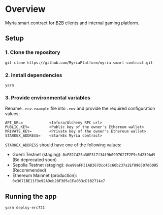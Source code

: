 # Overview

Myria smart contract for B2B clients and internal gaming platform.

## Setup

### 1. Clone the repository

```
git clone https://github.com/MyriaPlatform/myria-smart-contract.git
```

### 2. Install dependencies
```
yarn
```

### 3. Provide environmental variables

Rename `.env.example` file into `.env` and provide the required configuration values:

```
API_URL=            <Infura/Alchemy RPC url>
PUBLIC_KEY=         <Public key of the owner's Ethereum wallet>
PRIVATE_KEY=        <Private key of the owner's Ethereum wallet>
STARKEX_ADDRESS=    <StarkEx Myria contract>
```

`STARKEX_ADDRESS` should have one of the following values:
- Goerli Testnet (staging): `0xF82C423a30E317f34f9b0997627F2F9c5d239Ad9` (Be deprecated soon)
- Sepolia Testnet (staging): `0xe99aFF31AD367Dcc45c60b237a2Ef096507d6095` (Recommended)
- Ethereum Mainnet (production): `0x3071BE11F9e92A9eb28F305e1Fa033cD102714e7`

## Running the app

```
yarn deploy-erc721
```